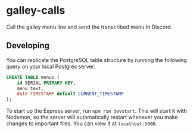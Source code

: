 # galley-calls
Call the galley menu line and send the transcribed menu in Discord.

## Developing
You can replicate the PostgreSQL table structure by running the following query
on your local Postgres server:

```sql
CREATE TABLE menus (
    id SERIAL PRIMARY KEY,
    menu text,
    date TIMESTAMP default CURRENT_TIMESTAMP
);
```

To start up the Express server, run `npm run devstart`. This will start it with
Nodemon, so the server will automatically restart whenever you make changes to
important files. You can view it at `localhost:5000`.